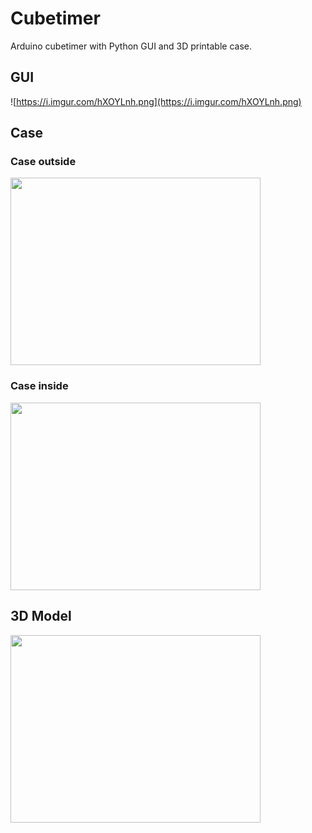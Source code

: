 # Cubetimer
Arduino cubetimer with Python GUI and 3D printable case.

## GUI  
![https://i.imgur.com/hXOYLnh.png](https://i.imgur.com/hXOYLnh.png)   

## Case  

### Case outside
<img src="https://i.imgur.com/oK1Y2I9.jpg" alt="" data-canonical-src="https://i.imgur.com/oK1Y2I9.jpg" width="400" height="300" />

### Case inside
<img src="https://i.imgur.com/hrum8Pu.jpg" alt="" data-canonical-src="https://i.imgur.com/hrum8Pu.jpg" width="400" height="300" />

## 3D Model
<img src="https://i.imgur.com/UoiToi1.png" alt="" data-canonical-src="https://i.imgur.com/UoiToi1.png" width="400" height="300" />
